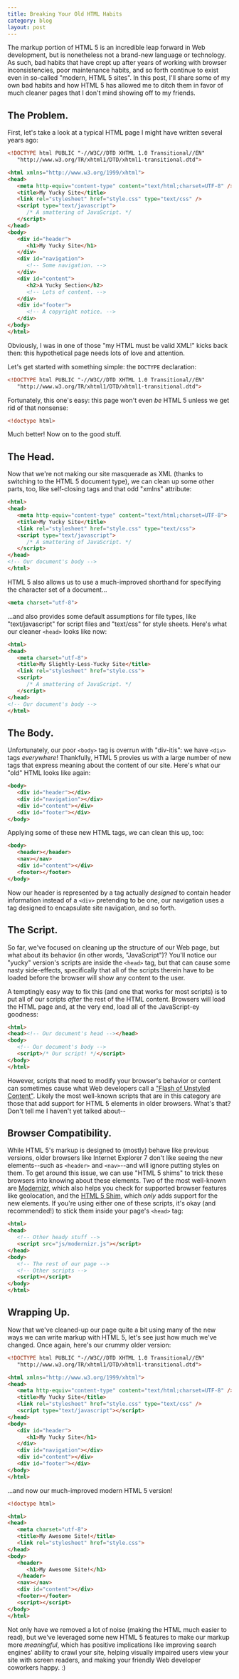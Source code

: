 ```yaml
---
title: Breaking Your Old HTML Habits
category: blog
layout: post
---
```


The markup portion of HTML 5 is an incredible leap forward in Web development, but is nonetheless not a brand-new language or technology.  As such, bad habits that have crept up after years of working with browser inconsistencies, poor maintenance habits, and so forth continue to exist even in so-called "modern, HTML 5 sites".  In this post, I'll share some of my own bad habits and how HTML 5 has allowed me to ditch them in favor of much cleaner pages that I don't mind showing off to my friends.

## The Problem.

First, let's take a look at a typical HTML page I might have written several years ago:

```html
<!DOCTYPE html PUBLIC "-//W3C//DTD XHTML 1.0 Transitional//EN"
   "http://www.w3.org/TR/xhtml1/DTD/xhtml1-transitional.dtd">

<html xmlns="http://www.w3.org/1999/xhtml">
<head>
   <meta http-equiv="content-type" content="text/html;charset=UTF-8" />
   <title>My Yucky Site</title>
   <link rel="stylesheet" href="style.css" type="text/css" />
   <script type="text/javascript">
      /* A smattering of JavaScript. */
   </script>
</head>
<body>
   <div id="header">
      <h1>My Yucky Site</h1>
   </div>
   <div id="navigation">
      <!-- Some navigation. -->
   </div>
   <div id="content">
      <h2>A Yucky Section</h2>
      <!-- Lots of content. -->
   </div>
   <div id="footer">
      <!-- A copyright notice. -->
   </div>
</body>
</html>
```

Obviously, I was in one of those "my HTML must be valid XML!" kicks back then: this hypothetical page needs lots of love and attention.

Let's get started with something simple: the `DOCTYPE` declaration:

```html
<!DOCTYPE html PUBLIC "-//W3C//DTD XHTML 1.0 Transitional//EN"
   "http://www.w3.org/TR/xhtml1/DTD/xhtml1-transitional.dtd">
```

Fortunately, this one's easy: this page won't even _be_ HTML 5 unless we get rid of that nonsense:

```html
<!doctype html>
```

Much better!  Now on to the good stuff.

## The Head.

Now that we're not making our site masquerade as XML (thanks to switching to the HTML 5 document type), we can clean up some other parts, too, like self-closing tags and that odd "xmlns" attribute:

```html
<html>
<head>
   <meta http-equiv="content-type" content="text/html;charset=UTF-8">
   <title>My Yucky Site</title>
   <link rel="stylesheet" href="style.css" type="text/css">
   <script type="text/javascript">
      /* A smattering of JavaScript. */
   </script>
</head>
<!-- Our document's body -->
</html>
```

HTML 5 also allows us to use a much-improved shorthand for specifying the character set of a document...

```html
<meta charset="utf-8">
```

...and also provides some default assumptions for file types, like "text/javascript" for script files and "text/css" for style sheets.  Here's what our cleaner `<head>` looks like now:

```html
<html>
<head>
   <meta charset="utf-8">
   <title>My Slightly-Less-Yucky Site</title>
   <link rel="stylesheet" href="style.css">
   <script>
      /* A smattering of JavaScript. */
   </script>
</head>
<!-- Our document's body -->
</html>
```

## The Body.

Unfortunately, our poor `<body>` tag is overrun with "div-itis": we have `<div>` tags _everywhere_!  Thankfully, HTML 5 provies us with a large number of new tags that express meaning about the content of our site.  Here's what our "old" HTML looks like again:

```html
<body>
   <div id="header"></div>
   <div id="navigation"></div>
   <div id="content"></div>
   <div id="footer"></div>
</body>
```

Applying some of these new HTML tags, we can clean this up, too:

```html
<body>
   <header></header>
   <nav></nav>
   <div id="content"></div>
   <footer></footer>
</body>
```

Now our header is represented by a tag actually _designed_ to contain header information instead of a `<div>` pretending to be one, our navigation uses a tag designed to encapsulate site navigation, and so forth.

## The Script.

So far, we've focused on cleaning up the structure of our Web page, but what about its behavior (in other words, "JavaScript")?  You'll notice our "yucky" version's scripts are inside the `<head>` tag, but that can cause some nasty side-effects, specifically that all of the scripts therein have to be loaded before the browser will show any content to the user.

A temptingly easy way to fix this (and one that works for most scripts) is to put all of our scripts _after_ the rest of the HTML content.  Browsers will load the HTML page and, at the very end, load all of the JavaScript-ey goodness:

```html
<html>
<head><!-- Our document's head --></head>
<body>
   <!-- Our document's body -->
   <script>/* Our script! */</script>
</body>
</html>
```

However, scripts that need to modify your browser's behavior or content can sometimes cause what Web developers call a ["Flash of Unstyled Content"][1]. Likely the most well-known scripts that are in this category are those that add support for HTML 5 elements in older browsers.  What's that?  Don't tell me I haven't yet talked about--

## Browser Compatibility.

While HTML 5's markup is designed to (mostly) behave like previous versions, older browsers like Internet Explorer 7 don't like seeing the new elements--such as `<header>` and `<nav>`--and will ignore putting styles on them.  To get around this issue, we can use "HTML 5 shims" to trick these browsers into knowing about these elements.  Two of the most well-known are [Modernizr][2], which also helps you check for supported browser features like geolocation, and the [HTML 5 Shim][3], which _only_ adds support for the new elements.  If you're using either one of these scripts, it's okay (and recommended!) to stick them inside your page's `<head>` tag:

```html
<html>
<head>
   <!-- Other heady stuff -->
   <script src="js/modernizr.js"></script>
</head>
<body>
   <!-- The rest of our page -->
   <!-- Other scripts -->
   <script></script>
</body>
</html>
```

## Wrapping Up.

Now that we've cleaned-up our page quite a bit using many of the new ways we can write markup with HTML 5, let's see just how much we've changed.  Once again, here's our crummy older version:

```html
<!DOCTYPE html PUBLIC "-//W3C//DTD XHTML 1.0 Transitional//EN"
   "http://www.w3.org/TR/xhtml1/DTD/xhtml1-transitional.dtd">

<html xmlns="http://www.w3.org/1999/xhtml">
<head>
   <meta http-equiv="content-type" content="text/html;charset=UTF-8" />
   <title>My Yucky Site</title>
   <link rel="stylesheet" href="style.css" type="text/css" />
   <script type="text/javascript"></script>
</head>
<body>
   <div id="header">
      <h1>My Yucky Site</h1>
   </div>
   <div id="navigation"></div>
   <div id="content"></div>
   <div id="footer"></div>
</body>
</html>
```

...and now our much-improved modern HTML 5 version!

```html
<!doctype html>

<html>
<head>
   <meta charset="utf-8">
   <title>My Awesome Site!</title>
   <link rel="stylesheet" href="style.css">
</head>
<body>
   <header>
      <h1>My Awesome Site!</h1>
   </header>
   <nav></nav>
   <div id="content"></div>
   <footer></footer>
   <script></script>
</body>
</html>
```

Not only have we removed a lot of noise (making the HTML much easier to read), but we've leveraged some new HTML 5 features to make our markup more _meaningful_, which has positive implications like improving search engines' ability to crawl your site, helping visually impaired users view your site with screen readers, and making your friendly Web developer coworkers happy. :)

[1]: http://www.bluerobot.com/web/css/fouc.asp/
[2]: http://www.modernizr.com/
[3]: http://code.google.com/p/html5shim/
